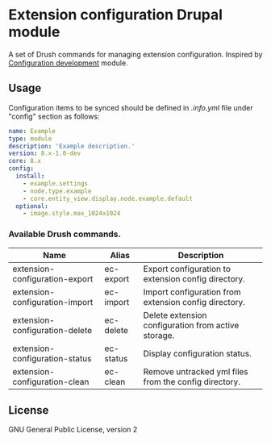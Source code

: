 # Extension configuration Drupal module

A set of Drush commands for managing extension configuration. Inspired by [Configuration development](https://www.drupal.org/project/config_devel) module.

## Usage
Configuration items to be synced should be defined in _.info.yml_ file under "config" section as follows:

```yml
name: Example
type: module
description: 'Example description.'
version: 8.x-1.0-dev
core: 8.x
config:
  install:
    - example.settings
    - node.type.example
    - core.entity_view.display.node.example.default
  optional:
    - image.style.max_1024x1024
```

### Available Drush commands.

Name | Alias | Description
----|-----|-----------
extension-configuration-export  | ec-export | Export configuration to extension config directory.
extension-configuration-import  | ec-import | Import configuration from extension config directory.
extension-configuration-delete | ec-delete | Delete extension configuration from active storage.
extension-configuration-status | ec-status | Display configuration status.
extension-configuration-clean | ec-clean | Remove untracked yml files from the config directory.

## License
GNU General Public License, version 2
